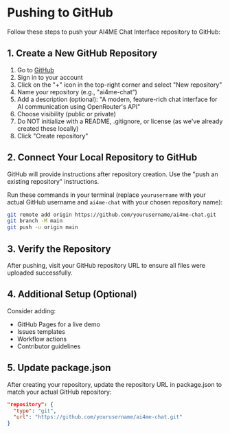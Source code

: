 # Pushing to GitHub

Follow these steps to push your AI4ME Chat Interface repository to GitHub:

## 1. Create a New GitHub Repository

1. Go to [GitHub](https://github.com)
2. Sign in to your account
3. Click on the "+" icon in the top-right corner and select "New repository"
4. Name your repository (e.g., "ai4me-chat")
5. Add a description (optional): "A modern, feature-rich chat interface for AI communication using OpenRouter's API"
6. Choose visibility (public or private)
7. Do NOT initialize with a README, .gitignore, or license (as we've already created these locally)
8. Click "Create repository"

## 2. Connect Your Local Repository to GitHub

GitHub will provide instructions after repository creation. Use the "push an existing repository" instructions.

Run these commands in your terminal (replace `yourusername` with your actual GitHub username and `ai4me-chat` with your chosen repository name):

```bash
git remote add origin https://github.com/yourusername/ai4me-chat.git
git branch -M main
git push -u origin main
```

## 3. Verify the Repository

After pushing, visit your GitHub repository URL to ensure all files were uploaded successfully.

## 4. Additional Setup (Optional)

Consider adding:
- GitHub Pages for a live demo
- Issues templates
- Workflow actions
- Contributor guidelines

## 5. Update package.json

After creating your repository, update the repository URL in package.json to match your actual GitHub repository:

```json
"repository": {
  "type": "git",
  "url": "https://github.com/yourusername/ai4me-chat.git"
}
```

